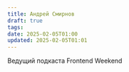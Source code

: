 ```yaml
---
title: Андрей Смирнов
draft: true
tags: 
date: 2025-02-05T01:00
updated: 2025-02-05T01:01
---
```

Ведущий подкаста Frontend Weekend